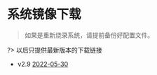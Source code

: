 # 系统镜像下载

> 如果是重新烧录系统，请提前备份好配置文件。

?> 以后只提供最新版本的下载链接


* v2.9  [2022-05-30](https://upyun.pan.zxkxz.cn/IMG/Build/FLY-v2.9_Flygemini_bullseye_current_5.10.85.img.xz)
